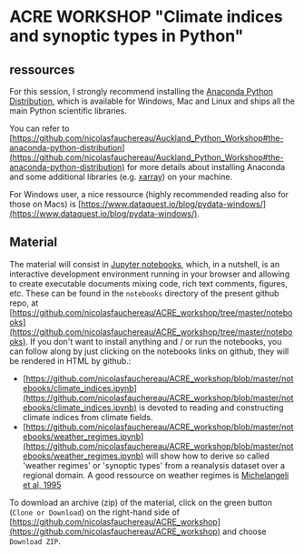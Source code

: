 # ACRE WORKSHOP "Climate indices and synoptic types in Python" 

## ressources 

For this session, I strongly recommend installing the [Anaconda Python Distribution](https://www.anaconda.com/distribution/), which is available for Windows, Mac and Linux and ships all the main Python scientific libraries. 

You can refer to [https://github.com/nicolasfauchereau/Auckland_Python_Workshop#the-anaconda-python-distribution](https://github.com/nicolasfauchereau/Auckland_Python_Workshop#the-anaconda-python-distribution) for more details about installing Anaconda and some additional libraries (e.g. [xarray](http://xarray.pydata.org/)) on your machine. 

For Windows user, a nice ressource (highly recommended reading also for those on Macs) is [https://www.dataquest.io/blog/pydata-windows/](https://www.dataquest.io/blog/pydata-windows/). 

## Material 

The material will consist in [Jupyter notebooks](http://jupyter.org/), which, in a nutshell, is an interactive development environment running in your browser and allowing to create executable documents mixing code, rich text comments, figures, etc. These can be found in the `notebooks` directory of the present github repo, at [https://github.com/nicolasfauchereau/ACRE_workshop/tree/master/notebooks](https://github.com/nicolasfauchereau/ACRE_workshop/tree/master/notebooks). If you don't want to install anything and / or run the notebooks, you can follow along by just clicking on the notebooks links on github, they will be rendered in HTML by github.: 

+ [https://github.com/nicolasfauchereau/ACRE_workshop/blob/master/notebooks/climate_indices.ipynb](https://github.com/nicolasfauchereau/ACRE_workshop/blob/master/notebooks/climate_indices.ipynb) is devoted to reading and constructing climate indices from climate fields. 
+ [https://github.com/nicolasfauchereau/ACRE_workshop/blob/master/notebooks/weather_regimes.ipynb](https://github.com/nicolasfauchereau/ACRE_workshop/blob/master/notebooks/weather_regimes.ipynb) will show how to derive so called 'weather regimes' or 'synoptic types' from a reanalysis dataset over a regional domain. A good ressource on weather regimes is [Michelangeli et al, 1995](http://journals.ametsoc.org/doi/abs/10.1175/1520-0469%281995%29052%3C1237%3AWRRAQS%3E2.0.CO%3B2)

To download an archive (zip) of the material, click on the green button (`Clone or Download`) on the right-hand side of [https://github.com/nicolasfauchereau/ACRE_workshop](https://github.com/nicolasfauchereau/ACRE_workshop) and choose `Download ZIP`. 






